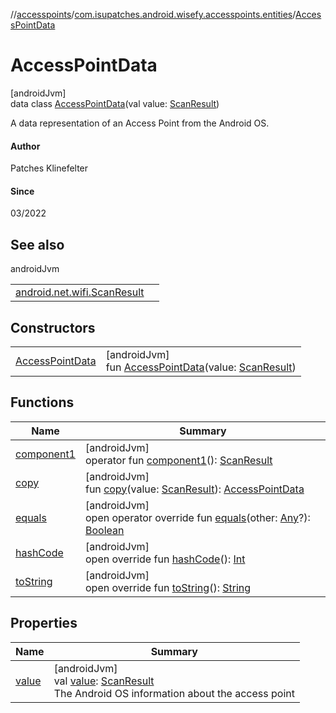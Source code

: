 //[accesspoints](../../../index.md)/[com.isupatches.android.wisefy.accesspoints.entities](../index.md)/[AccessPointData](index.md)

# AccessPointData

[androidJvm]\
data class [AccessPointData](index.md)(val value: [ScanResult](https://developer.android.com/reference/kotlin/android/net/wifi/ScanResult.html))

A data representation of an Access Point from the Android OS.

#### Author

Patches Klinefelter

#### Since

03/2022

## See also

androidJvm

| | |
|---|---|
| [android.net.wifi.ScanResult](https://developer.android.com/reference/kotlin/android/net/wifi/ScanResult.html) |  |

## Constructors

| | |
|---|---|
| [AccessPointData](-access-point-data.md) | [androidJvm]<br>fun [AccessPointData](-access-point-data.md)(value: [ScanResult](https://developer.android.com/reference/kotlin/android/net/wifi/ScanResult.html)) |

## Functions

| Name | Summary |
|---|---|
| [component1](component1.md) | [androidJvm]<br>operator fun [component1](component1.md)(): [ScanResult](https://developer.android.com/reference/kotlin/android/net/wifi/ScanResult.html) |
| [copy](copy.md) | [androidJvm]<br>fun [copy](copy.md)(value: [ScanResult](https://developer.android.com/reference/kotlin/android/net/wifi/ScanResult.html)): [AccessPointData](index.md) |
| [equals](../-search-for-single-s-s-i-d-request/-b-s-s-i-d/index.md#585090901%2FFunctions%2F974708819) | [androidJvm]<br>open operator override fun [equals](../-search-for-single-s-s-i-d-request/-b-s-s-i-d/index.md#585090901%2FFunctions%2F974708819)(other: [Any](https://kotlinlang.org/api/latest/jvm/stdlib/kotlin/-any/index.html)?): [Boolean](https://kotlinlang.org/api/latest/jvm/stdlib/kotlin/-boolean/index.html) |
| [hashCode](../-search-for-single-s-s-i-d-request/-b-s-s-i-d/index.md#1794629105%2FFunctions%2F974708819) | [androidJvm]<br>open override fun [hashCode](../-search-for-single-s-s-i-d-request/-b-s-s-i-d/index.md#1794629105%2FFunctions%2F974708819)(): [Int](https://kotlinlang.org/api/latest/jvm/stdlib/kotlin/-int/index.html) |
| [toString](../-search-for-single-s-s-i-d-request/-b-s-s-i-d/index.md#1616463040%2FFunctions%2F974708819) | [androidJvm]<br>open override fun [toString](../-search-for-single-s-s-i-d-request/-b-s-s-i-d/index.md#1616463040%2FFunctions%2F974708819)(): [String](https://kotlinlang.org/api/latest/jvm/stdlib/kotlin/-string/index.html) |

## Properties

| Name | Summary |
|---|---|
| [value](value.md) | [androidJvm]<br>val [value](value.md): [ScanResult](https://developer.android.com/reference/kotlin/android/net/wifi/ScanResult.html)<br>The Android OS information about the access point |
